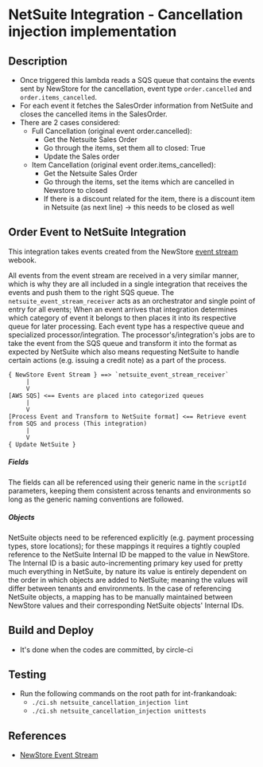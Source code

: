 # NetSuite Integration - Cancellation injection implementation

## Description
- Once triggered this lambda reads a SQS queue that contains the events sent by NewStore for the cancellation, event type `order.cancelled` and `order.items_cancelled`.
- For each event it fetches the SalesOrder information from NetSuite and closes the cancelled items in the SalesOrder.
- There are 2 cases considered:
    - Full Cancellation (original event order.cancelled): 
        - Get the Netsuite Sales Order
        - Go through the items, set them all to closed: True
        - Update the Sales order
    - Item Cancellation (original event order.items_cancelled):
        - Get the Netsuite Sales Order
        - Go through the items, set the items which are cancelled in Newstore to closed
        - If there is a discount related for the item, there is a discount item in Netsuite (as next line) → this needs to be closed as well

## Order Event to NetSuite Integration

This integration takes events created from the NewStore [event stream](https://apidoc.newstore.io/newstore-cloud/hooks_eventstream.html#event-stream-webhooks-publish-event) webook.

All events from the event stream are received in a very similar manner, which is why they are all included in a single integration that receives the events and push them to the right SQS queue. The `netsuite_event_stream_receiver` acts as an orchestrator and single point of entry for all events; When an event arrives that integration determines which category of event it belongs to then places it into its respective queue for later processing. Each event type has a respective queue and specialized processor/integration. The processor's/integration's jobs are to take the event from the SQS queue and transform it into the format as expected by NetSuite which also means requesting NetSuite to handle certain actions (e.g. issuing a credit note) as a part of the process.


```
{ NewStore Event Stream } ==> `netsuite_event_stream_receiver`
     |
     V
[AWS SQS] <== Events are placed into categorized queues
     |
     V
[Process Event and Transform to NetSuite format] <== Retrieve event from SQS and process (This integration)
     |
     V
{ Update NetSuite }
```

##### Fields
The fields can all be referenced using their generic name in the `scriptId` parameters, keeping them consistent across tenants and environments so long as the generic naming conventions are followed.
##### Objects
NetSuite objects need to be referenced explicitly (e.g. payment processing types, store locations); for these mappings it requires a tightly coupled reference to the NetSuite Internal ID be mapped to the value in NewStore. The Internal ID is a basic auto-incrementing primary key used for pretty much everything in NetSuite, by nature its value is entirely dependent on the order in which objects are added to NetSuite; meaning the values will differ between tenants and environments. In the case of referencing NetSuite objects, a mapping has to be manually maintained between NewStore values and their corresponding NetSuite objects' Internal IDs.


## Build and Deploy

- It's done when the codes are committed, by circle-ci


## Testing

- Run the following commands on the root path for int-frankandoak:
  - `./ci.sh netsuite_cancellation_injection lint`
  - `./ci.sh netsuite_cancellation_injection unittests`


## References

- [NewStore Event Stream](https://apidoc.newstore.io/newstore-cloud/hooks_eventstream.html)
